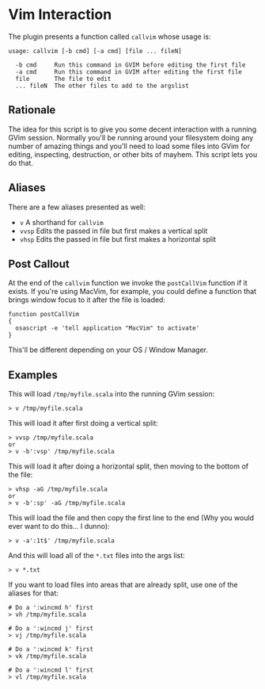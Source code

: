 # Vim Interaction #

The plugin presents a function called `callvim` whose usage is:

    usage: callvim [-b cmd] [-a cmd] [file ... fileN]
    
      -b cmd     Run this command in GVIM before editing the first file
      -a cmd     Run this command in GVIM after editing the first file
      file       The file to edit
      ... fileN  The other files to add to the argslist

## Rationale ##

The idea for this script is to give you some decent interaction with a running
GVim session.  Normally you'll be running around your filesystem doing any
number of amazing things and you'll need to load some files into GVim for
editing, inspecting, destruction, or other bits of mayhem.  This script lets you
do that.

## Aliases ##

There are a few aliases presented as well:

* `v` A shorthand for `callvim`
* `vvsp` Edits the passed in file but first makes a vertical split
* `vhsp` Edits the passed in file but first makes a horizontal split

## Post Callout ##

At the end of the `callvim` function we invoke the `postCallVim` function if it
exists.  If you're using MacVim, for example, you could define a function that
brings window focus to it after the file is loaded:

    function postCallVim
    {
      osascript -e 'tell application "MacVim" to activate'
    }

This'll be different depending on your OS / Window Manager.

## Examples ##

This will load `/tmp/myfile.scala` into the running GVim session:

    > v /tmp/myfile.scala

This will load it after first doing a vertical split:

    > vvsp /tmp/myfile.scala
    or
    > v -b':vsp' /tmp/myfile.scala

This will load it after doing a horizontal split, then moving to the bottom of
the file:

    > vhsp -aG /tmp/myfile.scala
    or
    > v -b':sp' -aG /tmp/myfile.scala

This will load the file and then copy the first line to the end (Why you would
ever want to do this... I dunno):

    > v -a':1t$' /tmp/myfile.scala

And this will load all of the `*.txt` files into the args list:

    > v *.txt

If you want to load files into areas that are already split, use one of the
aliases for that:

    # Do a ':wincmd h' first
    > vh /tmp/myfile.scala

    # Do a ':wincmd j' first
    > vj /tmp/myfile.scala

    # Do a ':wincmd k' first
    > vk /tmp/myfile.scala

    # Do a ':wincmd l' first
    > vl /tmp/myfile.scala
